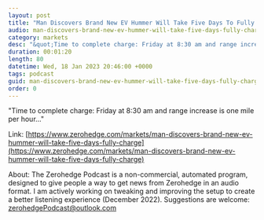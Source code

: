 ```yaml
---
layout: post
title: "Man Discovers Brand New EV Hummer Will Take Five Days To Fully Charge"
audio: man-discovers-brand-new-ev-hummer-will-take-five-days-fully-charge-0
category: markets
desc: "&quot;Time to complete charge: Friday at 8:30 am and range increase is one mile per hour...&quot;"
duration: 00:01:20
length: 80
datetime: Wed, 18 Jan 2023 20:46:00 +0000
tags: podcast
guid: man-discovers-brand-new-ev-hummer-will-take-five-days-fully-charge-0
order: 0
---
```

&quot;Time to complete charge: Friday at 8:30 am and range increase is one mile per hour...&quot;

Link: [https://www.zerohedge.com/markets/man-discovers-brand-new-ev-hummer-will-take-five-days-fully-charge](https://www.zerohedge.com/markets/man-discovers-brand-new-ev-hummer-will-take-five-days-fully-charge)

About: The Zerohedge Podcast is a non-commercial, automated program, designed to give people a way to get news from Zerohedge in an audio format.  I am actively working on tweaking and improving the setup to create a better listening experience (December 2022).  Suggestions are welcome: [zerohedgePodcast@outlook.com](mailto:zerohedgePodcast@outlook.com)